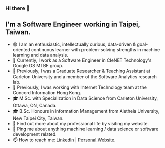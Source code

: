 ### Hi there 👋

## I'm a Software Engineer working in Taipei, Taiwan.

- 😄 I am an enthusiastic, intellectually curious, data-driven & goal-oriented continuous learner with problem-solving strengths in machine learning and data analysis.
- 🔭 Currently, I work as a Software Engineer in CIeNET Technology's Google OS MTBF group.
- 🏫 Previously, I was a Graduate Researcher & Teaching Assistant at Carleton University and a member of the Software Analytics research lab.
- 🏢 Previously, I was working with Internet Technology team at the Concord Information Hong Kong.
- 🎓 M.Sc. with Specialization in Data Science from Carleton University, Ottawa, ON, Canada.
- 🎓 B.Sc. Honours in Information Management from Aletheia University, New Taipei City, Taiwan.
- 🤖 Find out more about my professional life by visiting my website.
- 💬 Ping me about anything machine learning / data science or software development related.
- 📫 How to reach me: [LinkedIn](https://www.linkedin.com/in/lancepokaiwang) | [Personal Website](https://lancepokaiwang.github.io/).
